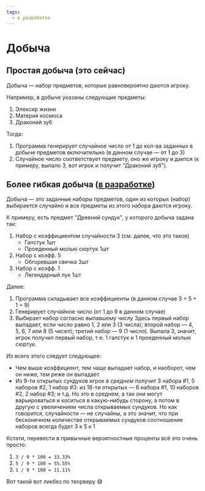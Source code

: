 ```yaml
---
tags:
  - в разработке
---
```


# Добыча
## Простая добыча (это сейчас)
Добыча — набор предметов, которые равновероятно даются игроку.

Например, в добыче указаны следующие предметы:

1. Элексир жизни
2. Материя космоса
3. Драконий зуб

Тогда:

1. Программа генерирует случайное число от 1 до кол-ва заданных в добыче предметов включительно (в данном случае — от 1 до 3)
2. Случайное число соответствует предмету, оно же игроку и дается (к примеру, выпало 3, вот игрок и получит "Драконий зуб").

## Более гибкая добыча ([в разработке](https://trello.com/c/rroJ58UE))

Добыча — это заданные наборы предметов, один из которых (набор) выбирается случайно и все предметы из этого набора даются игроку.

К примеру, есть предмет "Древний сундук", у которого добыча задана так:

1. Набор с коэффициентом случайности 3 (см. далее, что это такое)
    * Галстук 1шт
    * Проеденный молью сюртук 1шт
2. Набор с коэфф. 5
    * Обгоревшая свечка 3шт
3. Набор с коэфф. 1
    * Легендарный лук 1шт

Далее:
1. Программа складывает все коэффициенты (в данном случае 3 + 5 + 1 = 9)
2. Генерирует случайное число (от 1 до 9 в данном случае)
3. Выбирает набор согласно выпавшему числу
    Здесь первый набор выпадает, если число равно 1, 2 или 3 (3 числа); второй набор — 4, 5, 6, 7 или 8 (5 чисел); третий набор — 9 (1 число).
    Выпала 3, значит, игрок получил первый набор, т е. 1 галстук и 1 проеденный молью сюртук.

Из всего этого следует следующее:

* Чем выше коэффициент, тем чаще выпадает набор, и наоборот, чем он ниже, тем реже он выпадает
* Из 9-ти открытых сундуков игрок *в среднем* получит 3 набора #1, 5 наборов #2, 1 набор #3: из 18-ти открытых — 6 набора #1, 10 наборов #2, 2 набор #3; и т.д.
    Но это в среднем, а так они могут варьироваться и коситься в какую-нибудь сторону, а потом в другую с увеличением числа открываемых сундуков. Но как говорится, случайности — не случайны, а это значит, что при бесконечном количестве открываемых сундуков соотношение наборов всегда будет 3 к 5 к 1

Кстати, перевести в привычные вероятностные проценты всё это очень просто:
1. `3 / 9 * 100 = 33.33%`
2. `5 / 9 * 100 = 55.55%`
3. `1 / 9 * 100 = 11.11%`

Вот такой вот ликбез по теорверу 😅
